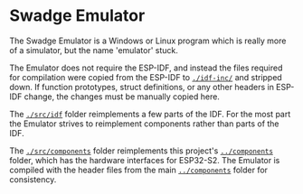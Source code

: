 # Swadge Emulator

The Swadge Emulator is a Windows or Linux program which is really more of a simulator, but the name 'emulator' stuck.

The Emulator does not require the ESP-IDF, and instead the files required for compilation were copied from the ESP-IDF to [`./idf-inc/`](./idf-inc/) and stripped down. If function prototypes, struct definitions, or any other headers in ESP-IDF change, the changes must be manually copied here.

The [`./src/idf`](./src/idf/) folder reimplements a few parts of the IDF. For the most part the Emulator strives to reimplement components rather than parts of the IDF.

The [`./src/components`](./src/components) folder reimplements this project's [`../components`](../components/) folder, which has the hardware interfaces for ESP32-S2. The Emulator is compiled with the header files from the main [`../components`](../components/) folder for consistency.
